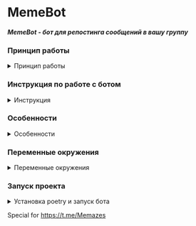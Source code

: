 # MemeBot

***MemeBot - бот для репостинга сообщений в вашу группу***

### Принцип работы

<details>
 <summary>
 Принцип работы
 </summary>

* Вы репостите боту любое сообщение, содержащее фото/видео/аудио файл либо документ
* Бот извлекает вложение из сообщения и постит его в вашу группу от имени вашей группы с заданной подписью

</details>

### Инструкция по работе с ботом

<details>
 <summary>
 Инструкция
 </summary>

- В корневой папке создайте файл *.env* по примеру *.env.example* и добавляете в него токен для бота telegram
- При запуске бота вам в чат бота придет номер вашего профиля в telegram
- Добавьте бота к себе в группу, после этого вам придет сообщение в чат бота с номером группы
- Заполните в файле *.env* номер вашего профиля и номер вашей группы
- Перезапустите данного бота, бота в телеграмме и заново удалите и добавьте бота к себе в группу

PS после остановки бота требуется перезапуск его интерфейса в telegram и повторное добавление бота в группу

</details>

### Особенности

<details>
 <summary>
 Особенности
 </summary>

* В данный момент бот работает с жесткой привязкой к вашему профилю, чтобы только ваши репосты публиковались в вашей
  группе
* Работает только с одной группой

</details>

### Переменные окружения

<details>
 <summary>
 Переменные окружения
 </summary>

- В корневой папке создайте файл *.env* по примеру *.env.example* и заполните своими данными:

```
MY_ID=            # Номер вашего профиля в telegram
GROUP_ID=         # Номер вашей группы, начинается со знака '-'
DESCRIPTION=      # Описание к публикуемым сообщениям
BOT_TOKEN=        # Токен вашего telegram бота
```

</details>

### Запуск проекта

<details>
 <summary>
 Установка poetry и запуск бота
 </summary>

- Установите poetry

```shell
pip install poetry
```

- Находясь в папке проекта, установите зависимости

```shell
poetry install
```

- Активируйте виртуальное окружение с помощью poetry

```shell
poetry shell
```

- Запустите бота

```shell
python.exe bot.py
```

</details>


Special for https://t.me/Memazes

